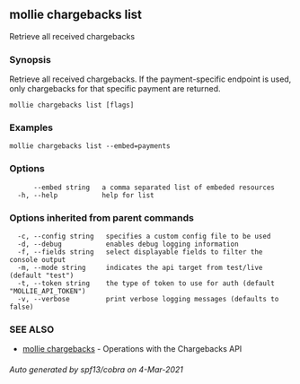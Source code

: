 ## mollie chargebacks list

Retrieve all received chargebacks

### Synopsis

Retrieve all received chargebacks. If the payment-specific endpoint is used, only chargebacks 
for that specific payment are returned.

```
mollie chargebacks list [flags]
```

### Examples

```
mollie chargebacks list --embed=payments
```

### Options

```
      --embed string   a comma separated list of embeded resources
  -h, --help           help for list
```

### Options inherited from parent commands

```
  -c, --config string   specifies a custom config file to be used
  -d, --debug           enables debug logging information
  -f, --fields string   select displayable fields to filter the console output
  -m, --mode string     indicates the api target from test/live (default "test")
  -t, --token string    the type of token to use for auth (default "MOLLIE_API_TOKEN")
  -v, --verbose         print verbose logging messages (defaults to false)
```

### SEE ALSO

* [mollie chargebacks](mollie_chargebacks.md)	 - Operations with the Chargebacks API

###### Auto generated by spf13/cobra on 4-Mar-2021
